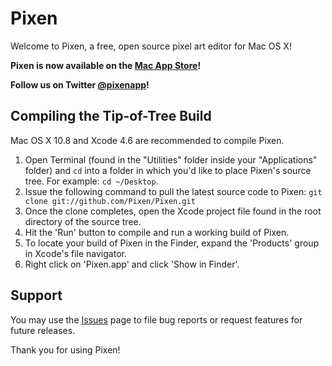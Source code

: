 Pixen
=====

Welcome to Pixen, a free, open source pixel art editor for Mac OS X!

**Pixen is now available on the [Mac App Store](http://itunes.apple.com/us/app/pixen/id525180431?mt=12)!**

**Follow us on Twitter [@pixenapp](http://twitter.com/pixenapp)!**

Compiling the Tip-of-Tree Build
-------------------------------

Mac OS X 10.8 and Xcode 4.6 are recommended to compile Pixen.

1. Open Terminal (found in the "Utilities" folder inside your "Applications" folder) and `cd` into a folder in which you'd like to place Pixen's source tree. For example: `cd ~/Desktop`.
2. Issue the following command to pull the latest source code to Pixen: `git clone git://github.com/Pixen/Pixen.git`
3. Once the clone completes, open the Xcode project file found in the root directory of the source tree.
4. Hit the 'Run' button to compile and run a working build of Pixen.
5. To locate your build of Pixen in the Finder, expand the 'Products' group in Xcode's file navigator.
6. Right click on 'Pixen.app' and click 'Show in Finder'.

Support
-------

You may use the [Issues](https://github.com/Pixen/Pixen/issues) page to file bug reports or request features for future releases.

Thank you for using Pixen!
